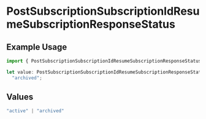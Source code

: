 # PostSubscriptionSubscriptionIdResumeSubscriptionResponseStatus

## Example Usage

```typescript
import { PostSubscriptionSubscriptionIdResumeSubscriptionResponseStatus } from "jani-payments/models/operations";

let value: PostSubscriptionSubscriptionIdResumeSubscriptionResponseStatus =
  "archived";
```

## Values

```typescript
"active" | "archived"
```